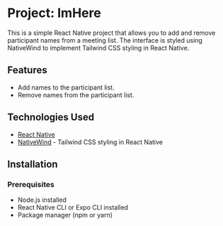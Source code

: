 # Project: ImHere

This is a simple React Native project that allows you to add and remove participant names from a meeting list. The interface is styled using NativeWind to implement Tailwind CSS styling in React Native.

## Features

- Add names to the participant list.
- Remove names from the participant list.

## Technologies Used

- [React Native](https://reactnative.dev/)
- [NativeWind](https://www.nativewind.dev/) - Tailwind CSS styling in React Native

## Installation

### Prerequisites

- Node.js installed
- React Native CLI or Expo CLI installed
- Package manager (npm or yarn)
